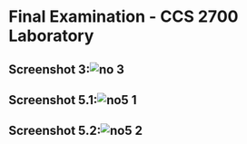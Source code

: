 # Final Examination - CCS 2700 Laboratory

## Screenshot 3:![no 3](https://github.com/Nikowet2023/2700-finals/assets/130991740/c99cc4b5-0914-46b3-aed8-b590ede8f473)

## Screenshot 5.1:![no5 1](https://github.com/Nikowet2023/2700-finals/assets/130991740/d2fd4b32-968d-4e0e-b92b-234b4acc76e0)


## Screenshot 5.2:![no5 2](https://github.com/Nikowet2023/2700-finals/assets/130991740/13f7def9-8c80-45de-a2cd-1bced893e2e3)

